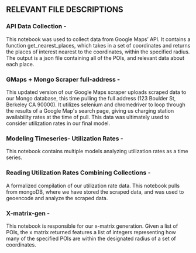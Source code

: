 ## RELEVANT FILE DESCRIPTIONS

### API Data Collection -
This notebook was used to collect data from Google Maps’ API. It contains a function get_nearest_places, which takes in a set of coordinates and returns 
the places of interest nearest to the coordinates, within the specified radius. The output is a json file containing all of the POIs, and relevant data 
about each place.

### GMaps + Mongo Scraper full-address -
This updated version of our Google Maps scraper uploads scraped data to our Mongo database, this time pulling the full address (123 Boulder St, Berkeley CA 90000).
It utilizes selenium and chromedriver to loop through the results of a Google Map's search page, giving us charging station availability rates at the time of pull. 
This data was ultimately used to consider utilization rates in our final model.

### Modeling Timeseries- Utilization Rates -
This notebook contains multiple models analyzing utilization rates as a time series.

### Reading Utilization Rates Combining Collections -
A formalized compilation of our utilization rate data. This notebook pulls from mongoDB, where we have stored the scraped data, and was used to geoencode and 
analyze the scraped data.

### X-matrix-gen -
This notebook is responsible for our x-matrix generation. Given a list of POIs, the x matrix returned features a list of integers representing how many of the 
specified POIs are within the designated radius of a set of coordinates. 
